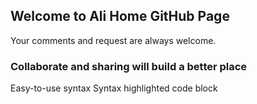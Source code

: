 ## Welcome to Ali Home GitHub Page

Your comments and request are always welcome.

### Collaborate and sharing will build a better place

Easy-to-use syntax 
Syntax highlighted code block

